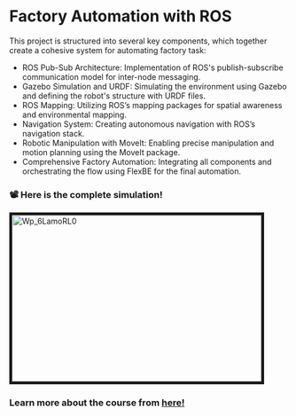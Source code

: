 # Factory Automation with ROS

This project is structured into several key components, which together create a cohesive system for automating factory task:

- ROS Pub-Sub Architecture: Implementation of ROS's publish-subscribe communication model for inter-node messaging.
- Gazebo Simulation and URDF: Simulating the environment using Gazebo and defining the robot's structure with URDF files.
- ROS Mapping: Utilizing ROS’s mapping packages for spatial awareness and environmental mapping.
- Navigation System: Creating autonomous navigation with ROS’s navigation stack.
- Robotic Manipulation with MoveIt: Enabling precise manipulation and motion planning using the MoveIt package.
- Comprehensive Factory Automation: Integrating all components and orchestrating the flow using FlexBE for the final automation.

### 📽️ Here is the complete simulation!


  <a href="https://www.youtube.com/watch?v=iobNmLXOrJo" target="_blank"><img src="http://img.youtube.com/vi/Wp_6LamoRL0/0.jpg" alt="Wp_6LamoRL0" width="450" height="300" border="5" /></a>

### Learn more about the course from [here!](https://online-learning.tudelft.nl/courses/hello-real-world-with-ros-robot-operating-systems/)
